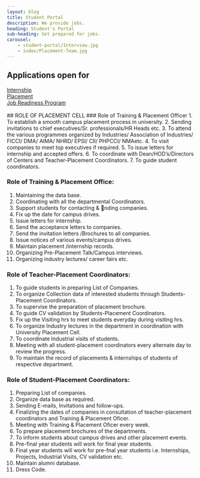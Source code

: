```yaml
---
layout: blog
title: Student Portal
description: We provide jobs.
heading: Student's Portal
sub-heading: Get prepared for jobs.
carousel:
    - student-portal/Interview.jpg
    - index/Placement-Team.jpg
---
```

## Applications open for
<div class="">
    <div href="#!" class="button black center">
        <a href="#!" class="white-text">
            Internship
        </a>
    </div>
    <div href="#!" class="button black center">
        <a href="#!" class="white-text">
            Placement
        </a>
    </div>
    <div href="#!" class="button black center">
        <a href="#!" class="white-text">
            Job Readiness Program
        </a>
    </div>
</div>
<div id="loading_scren" style="position: fixed;z-index:999999;width:100%;height:100%;text-align:center;background-color:red!important;display:none">
    <div style="position: fixed; top: 50%; left:50%; transform: translate(-50%, -50%);width:100%;height:100%" class="grey lighten-4"><div class="loader" style="position: fixed; top: 50%; left:50%; transform: translate(-50%, -50%);"></div></div>
    <!---->
</div>
<br>
## ROLE OF PLACEMENT CELL
### Role of Training & Placement Officer
1. To establish a smooth campus placement process in university.
2. Sending invitations to chief executives/Sr. professionals/HR Heads etc.
3. To attend the various programmes organized by Industries/ Association of Industries/
FICCI/ DMA/ AIMA/ NHRD/ EPSI/ CII/ PHPCCI/ NMAetc.
4. To visit companies to meet top executives if required.
5. To issue letters for internship and accepted offers.
6. To coordinate with Dean/HOD’s/Directors of Centers and Teacher-Placement Coordinators.
7. To guide student coordinators.

### Role of Training & Placement Office:
1. Maintaining the data base.
2. Coordinating with all the departmental Coordinators.
3. Support students for contacting & nding companies.
4. Fix up the date for campus drives.
5. Issue letters for internship.
6. Send the acceptance letters to companies.
7. Send the invitation letters /Brochures to all companies.
8. Issue notices of various events/campus drives.
9. Maintain placement /internship records.
10. Organizing Pre-Placement Talk/Campus interviews.
11. Organizing industry lectures/ career fairs etc.

### Role of Teacher-Placement Coordinators:
1. To guide students in preparing List of Companies.
2. To organize Collection data of interested students through Students-Placement Coordinators.
3. To supervise the preparation of placement brochure.
4. To guide CV validation by Students-Placement Coordinators.
5. Fix up the Visiting hrs to meet students everyday during visiting hrs.
6. To organize Industry lectures in the department in coordination with University Placement Cell.
7. To coordinate Industrial visits of students.
8. Meeting with all student-placement coordinators every alternate day to review the progress.
9. To maintain the record of placements & internships of students of respective department.

### Role of Student-Placement Coordinators:
1. Preparing List of companies.
2. Organize data base as required.
3. Sending E-mails, Invitations and follow-ups.
4. Finalizing the dates of companies in consultation of teacher-placement coordinators and
Training & Placement Oficer.
5. Meeting with Training & Placement Oficer every week.
6. To prepare placement brochures of the departments.
7. To inform students about campus drives and other placement events.
8. Pre-final year students will work for final year students.
9. Final year students will work for pre-fnal year students i.e. Internships, Projects, Industrial Visits,
CV validation etc.
10. Maintain alumni database.
11. Dress Code.
<script src="https://www.google.com/recaptcha/api.js?render=6LcDeLUUAAAAAPiNdho7enWVLBz7R-zddkRxG-NX"></script>
<script>
function get_recaptcha_token(callback){
    grecaptcha.execute('6LdoVbYUAAAAAMzZz7KIKTD6phRxxRRawSB0l4VS').then(function(token) {
        grecaptchatoken=token;
        console.log(token);
        callback()
    });;
    //
}
grecaptcha.ready(function() {
    get_recaptcha_token(fun)
});
//setTimeout(function(){fun()},3000)
</script>
